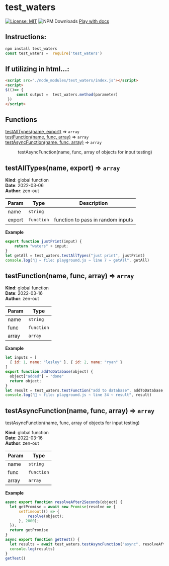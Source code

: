 # test_waters

[![License: MIT](https://img.shields.io/badge/License-MIT-yellow.svg)](https://opensource.org/licenses/MIT)
![NPM Downloads](https://img.shields.io/npm/dw/test_waters)
[Play with docs](https://zen-out.github.io/modules/test_waters.html)
## Instructions: 

```js
npm install test_waters
const test_waters =  require('test_waters')
```

## If utilizing in html...: 
```html
<script src="./node_modules/test_waters/index.js"></script>
<script> 
$(()=> { 
     const output =  test_waters.method(parameter)
 })
</script>
```


## Functions

<dl>
<dt><a href="#testAllTypes">testAllTypes(name, export)</a> ⇒ <code>array</code></dt>
<dd></dd>
<dt><a href="#testFunction">testFunction(name, func, array)</a> ⇒ <code>array</code></dt>
<dd></dd>
<dt><a href="#testAsyncFunction">testAsyncFunction(name, func, array)</a> ⇒ <code>array</code></dt>
<dd><p>testAsyncFunction(name, func, array of objects for input testing)</p>
</dd>
</dl>

<a name="testAllTypes"></a>

## testAllTypes(name, export) ⇒ <code>array</code>
**Kind**: global function  
**Date**: 2022-03-06  
**Author**: zen-out  

| Param | Type | Description |
| --- | --- | --- |
| name | <code>string</code> |  |
| export | <code>function</code> | function to pass in random inputs |

**Example**  
```js
export function justPrint(input) {
    return "waters" + input;
}
let getAll = test_waters.testAllTypes("just print", justPrint)
console.log("🚀 ~ file: playground.js ~ line 7 ~ getAll", getAll)
```
<a name="testFunction"></a>

## testFunction(name, func, array) ⇒ <code>array</code>
**Kind**: global function  
**Date**: 2022-03-16  
**Author**: zen-out  

| Param | Type |
| --- | --- |
| name | <code>string</code> | 
| func | <code>function</code> | 
| array | <code>array</code> | 

**Example**  
```js
let inputs = [
  { id: 1, name: "lesley" }, { id: 2, name: "ryan" }
]
export function addToDatabase(object) {
  object["added"] = "done"
  return object;
}
let result = test_waters.testFunction("add to database", addToDatabase, inputs)
console.log("🚀 ~ file: playground.js ~ line 34 ~ result", result)
```
<a name="testAsyncFunction"></a>

## testAsyncFunction(name, func, array) ⇒ <code>array</code>
testAsyncFunction(name, func, array of objects for input testing)

**Kind**: global function  
**Date**: 2022-03-16  
**Author**: zen-out  

| Param | Type |
| --- | --- |
| name | <code>string</code> | 
| func | <code>function</code> | 
| array | <code>array</code> | 

**Example**  
```js
async export function resolveAfter2Seconds(object) {
  let getPromise = await new Promise(resolve => {
      setTimeout(() => {
          resolve(object);
      }, 2000);
  });
  return getPromise
}
async export function getTest() {
  let results = await test_waters.testAsyncFunction("async", resolveAfter2Seconds, inputs)
  console.log(results)
}
getTest()
```
